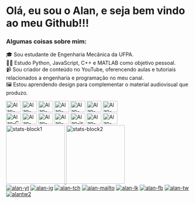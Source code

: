 <!DOCTYPE html>
<html lang="br">
<head>
    <meta charset="UTF-8">
</head>
<body>
<h1>Olá, eu sou o Alan, e seja bem vindo ao meu Github!!! </h1>
<h3> Algumas coisas sobre mim: </h3>
<p>
    🎓 Sou estudante de Engenharia Mecânica da UFPA. <br>
    👨‍💻 Estudo Python, JavaScript, C++ e MATLAB como objetivo pessoal. <br>
    📹 Sou criador de conteúdo no YouTube, oferencendo aulas e tutoriais relacionados a engenharia e programação no meu canal. <br>
    🖼️ Estou aprendendo design para complementar o material audiovisual que produzo. <br>
</p>

<div style="display: inline-block">
    <img alt="Alan-photoshop" height="30" width="40" src="https://cdn.jsdelivr.net/gh/devicons/devicon/icons/photoshop/photoshop-plain.svg" />
    <img alt="Alan-Illustrator" height="30" width="40" src="https://cdn.jsdelivr.net/gh/devicons/devicon/icons/illustrator/illustrator-plain.svg" />
    <img alt="Alan-premiere" height="30" width="40" src="https://cdn.jsdelivr.net/gh/devicons/devicon/icons/premierepro/premierepro-original.svg" />
    <img alt="Alan-afterefects" height="30" width="40" src="https://cdn.jsdelivr.net/gh/devicons/devicon/icons/aftereffects/aftereffects-original.svg" />
    <img alt="Alan-webstorm" height="30" width="40" src="https://cdn.jsdelivr.net/gh/devicons/devicon/icons/webstorm/webstorm-original.svg" />
    <img alt="Alan-pycharm" height="30" width="40" src="https://cdn.jsdelivr.net/gh/devicons/devicon/icons/pycharm/pycharm-original.svg" />
    <img alt="Alan-jpy" height="30" width="40" src="https://cdn.jsdelivr.net/gh/devicons/devicon/icons/jupyter/jupyter-original-wordmark.svg" />

</div> <br>


<div style="display: inline-block">
    <img alt="Alan-C" height="30" width="40" src="https://cdn.jsdelivr.net/gh/devicons/devicon/icons/c/c-original.svg" />
    <img alt="Alan-C++" height="30" width="40" src="https://cdn.jsdelivr.net/gh/devicons/devicon/icons/cplusplus/cplusplus-original.svg" />
    <img alt="Alan-py" height="30" width="40" src="https://cdn.jsdelivr.net/gh/devicons/devicon/icons/python/python-original.svg" />
    <img alt="Alan-matlab" height="30" width="40" src="https://cdn.jsdelivr.net/gh/devicons/devicon/icons/matlab/matlab-original.svg" />
    <img alt="Alan-js" height="30" width="40" src="https://cdn.jsdelivr.net/gh/devicons/devicon/icons/javascript/javascript-original.svg" />
    <img alt="Alan-html" height="30" width="40" src="https://cdn.jsdelivr.net/gh/devicons/devicon/icons/html5/html5-original.svg" />
    <img alt="Alan-CSS" height="30" width="40" src="https://cdn.jsdelivr.net/gh/devicons/devicon/icons/css3/css3-original.svg" />
</div>


<div style="display: inline"> <br>
    <a href="https://github.com/Ahmiranda">
        <img alt="stats-block1" height="160em"   src="https://github-readme-stats.vercel.app/api?username=ahpqmiranda&show_icons=true&theme=algolia&include_all_commits=true&count_private=true&layout=compact"/>
        <img alt="stats-block2" height="160em"   src="https://github-readme-stats.vercel.app/api/top-langs/?username=ahpqmiranda&layout=compact&langs_count=16&theme=algolia"/>

</div>


<div>
    <a href="https://www.youtube.com/engenhado" target="_blank"><img alt="alan-yt" src="https://img.shields.io/badge/YouTube-FF0000?style=for-the-badge&logo=youtube&logoColor=white" target="_blank"></a>
    <a href="https://instagram.com/engenhado.ig" target="_blank"><img alt="alan-ig" src="https://img.shields.io/badge/-Instagram-%23E4405F?style=for-the-badge&logo=instagram&logoColor=white" target="_blank"></a>
    <a href="https://www.twitch.tv/engenhado" target="_blank"><img alt="alan-tch" src="https://img.shields.io/badge/Twitch-9146FF?style=for-the-badge&logo=twitch&logoColor=white" target="_blank"></a>
    <a href = "mailto:engenhadocanal@gmail.com"><img alt="alan-mailto" src="https://img.shields.io/badge/-Gmail-%23333?style=for-the-badge&logo=gmail&logoColor=white" target="_blank"></a>
    <a href="https://www.linkedin.com/in/ahpmiranda/" target="_blank"><img alt="alan-lk" src="https://img.shields.io/badge/-LinkedIn-%230077B5?style=for-the-badge&logo=linkedin&logoColor=white" target="_blank"></a>
    <a href="https://www.facebook.com/Engenhado1" target="_blank"><img alt="alan-fb" src="https://img.shields.io/badge/Facebook-1877F2?style=for-the-badge&logo=facebook&logoColor=white" ></a>
    <a href="https://twitter.com/ahpqmiranda" target="_blank"><img alt="alan-tw" src="https://img.shields.io/badge/Twitter-1DA1F2?style=for-the-badge&logo=twitter&logoColor=white" ></a>
    <a href="https://twitter.com/Engenhado1" target="_blank"><img alt="alantw2" src="https://img.shields.io/badge/Twitter-1DA1F2?style=for-the-badge&logo=twitter&logoColor=white" ></a>


</div>
</body>
</html>
